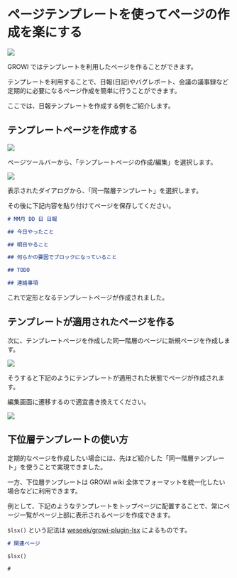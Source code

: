 # ページテンプレートを使ってページの作成を楽にする

![](/assets/images/template_01.png)

GROWI ではテンプレートを利用したページを作ることができます。

テンプレートを利用することで、日報(日記)やバグレポート、会議の議事録など定期的に必要になるページ作成を簡単に行うことができます。

ここでは、日報テンプレートを作成する例をご紹介します。

## テンプレートページを作成する

![](/assets/images/template_02.png)

ページツールバーから、「テンプレートページの作成/編集」を選択します。

![](/assets/images/template_01.png)

表示されたダイアログから、「同一階層テンプレート」を選択します。

その後に下記内容を貼り付けてページを保存してください。


```markdown
# MM月 DD 日 日報

## 今日やったこと

## 明日やること

## 何らかの要因でブロックになっていること

## TODO

## 連絡事項
```

これで定形となるテンプレートページが作成されました。

## テンプレートが適用されたページを作る

次に、テンプレートページを作成した同一階層のページに新規ページを作成します。

![](/assets/images/template_03.png)

そうすると下記のようにテンプレートが適用された状態でページが作成されます。

編集画面に遷移するので適宜書き換えてください。

![](/assets/images/template_04.png)

## 下位層テンプレートの使い方

定期的なページを作成したい場合には、先ほど紹介した「同一階層テンプレート」を使うことで実現できました。

一方、下位層テンプレートは GROWI wiki 全体でフォーマットを統一化したい場合などに利用できます。

例として、下記のようなテンプレートをトップページに配置することで、常にページ一覧がページ上部に表示されるページを作成できます。

`$lsx()` という記法は [weseek/growi-plugin-lsx](https://github.com/weseek/growi-plugin-lsx) によるものです。

```markdown
# 関連ページ

$lsx()

#
```
